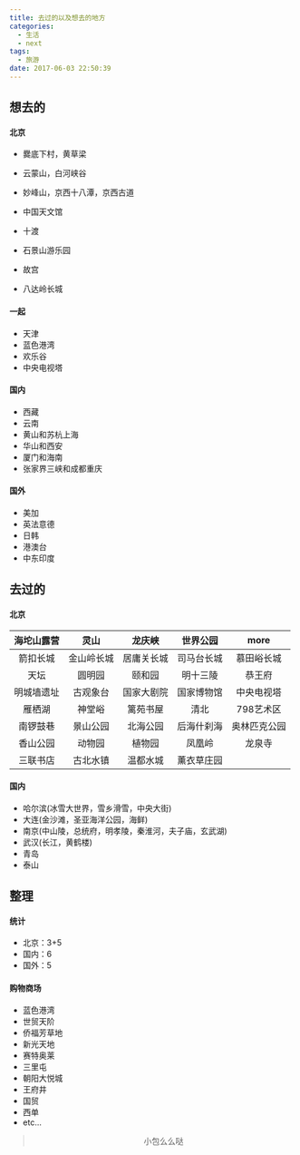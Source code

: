 ```yaml
---
title: 去过的以及想去的地方
categories:
  - 生活
  - next
tags:
  - 旅游
date: 2017-06-03 22:50:39
---
```


## 想去的
#### 北京
- 爨底下村，黄草梁
- 云蒙山，白河峡谷
- 妙峰山，京西十八潭，京西古道

- 中国天文馆
- 十渡
- 石景山游乐园
- 故宫
- 八达岭长城

#### 一起
- 天津
- 蓝色港湾
- 欢乐谷
- 中央电视塔

#### 国内
- 西藏
- 云南
- 黄山和苏杭上海
- 华山和西安
- 厦门和海南
- 张家界三峡和成都重庆

#### 国外
- 美加
- 英法意德
- 日韩
- 港澳台
- 中东印度

## 去过的
#### 北京
|海坨山露营|灵山|龙庆峡|世界公园|more|
|:---:|:---:|:---:|:---:|:---:|
|箭扣长城|金山岭长城|居庸关长城|司马台长城|慕田峪长城|
|天坛|圆明园|颐和园|明十三陵|恭王府|
|明城墙遗址|古观象台|国家大剧院|国家博物馆|中央电视塔|
|雁栖湖|神堂峪|篱苑书屋|清北|798艺术区|
|南锣鼓巷|景山公园|北海公园|后海什刹海|奥林匹克公园|
|香山公园|动物园|植物园|凤凰岭|龙泉寺|
|三联书店|古北水镇|温都水城|薰衣草庄园|

#### 国内
- 哈尔滨(冰雪大世界，雪乡滑雪，中央大街)
- 大连(金沙滩，圣亚海洋公园，海鲜)
- 南京(中山陵，总统府，明孝陵，秦淮河，夫子庙，玄武湖)
- 武汉(长江，黄鹤楼)
- 青岛
- 泰山

## 整理
#### 统计
- 北京：3+5
- 国内：6
- 国外：5

#### 购物商场
- 蓝色港湾
- 世贸天阶
- 侨福芳草地
- 新光天地
- 赛特奥莱
- 三里屯
- 朝阳大悦城
- 王府井
- 国贸
- 西单
- etc...


><div align=center>小包么么哒</div>